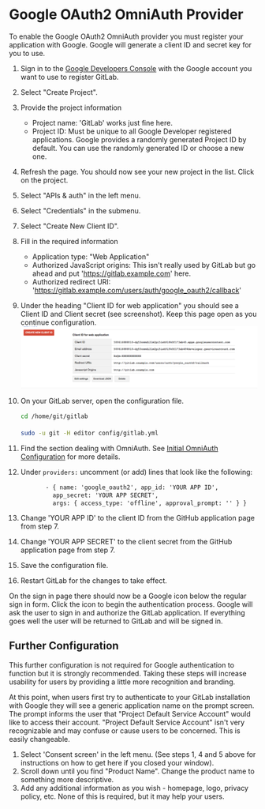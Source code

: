 # Google OAuth2 OmniAuth Provider

To enable the Google OAuth2 OmniAuth provider you must register your application with Google. Google will generate a client ID and secret key for you to use.

1. Sign in to the [Google Developers Console](https://console.developers.google.com/) with the Google account you want to use to register GitLab. 
2. Select "Create Project".
3. Provide the project information
    * Project name: 'GitLab' works just fine here. 
    * Project ID: Must be unique to all Google Developer registered applications. Google provides a randomly generated Project ID by default. You can use the randomly generated ID or choose a new one.
4. Refresh the page. You should now see your new project in the list. Click on the project.
5. Select "APIs & auth" in the left menu.
6. Select "Credentials" in the submenu.
7. Select "Create New Client ID".
8. Fill in the required information
    * Application type: "Web Application"
    * Authorized JavaScript origins: This isn't really used by GitLab but go ahead and put 'https://gitlab.example.com' here.
    * Authorized redirect URI: 'https://gitlab.example.com/users/auth/google_oauth2/callback'
9. Under the heading "Client ID for web application" you should see a Client ID and Client secret (see screenshot). Keep this page open as you continue configuration. ![Google app](google_app.png)
10. On your GitLab server, open the configuration file.
    ```sh
    cd /home/git/gitlab

    sudo -u git -H editor config/gitlab.yml
    ```
11. Find the section dealing with OmniAuth. See [Initial OmniAuth Configuration](README.md#initial-omniauth-configuration) for more details.
12. Under `providers:` uncomment (or add) lines that look like the following:

    ```
           - { name: 'google_oauth2', app_id: 'YOUR APP ID',
             app_secret: 'YOUR APP SECRET',
             args: { access_type: 'offline', approval_prompt: '' } }
    ```

13. Change 'YOUR APP ID' to the client ID from the GitHub application page from step 7. 
14. Change 'YOUR APP SECRET' to the client secret from the GitHub application page  from step 7.
15. Save the configuration file.
16. Restart GitLab for the changes to take effect.

On the sign in page there should now be a Google icon below the regular sign in form. Click the icon to begin the authentication process. Google will ask the user to sign in and authorize the GitLab application. If everything goes well the user will be returned to GitLab and will be signed in.

## Further Configuration 

This further configuration is not required for Google authentication to function but it is strongly recommended. Taking these steps will increase usability for users by providing a little more recognition and branding.

At this point, when users first try to authenticate to your GitLab installation with Google they will see a generic application name on the prompt screen. The prompt informs the user that "Project Default Service Account" would like to access their account. "Project Default Service Account" isn't very recognizable and may confuse or cause users to be concerned. This is easily changeable.

1. Select 'Consent screen' in the left menu. (See steps 1, 4 and 5 above for instructions on how to get here if you closed your window).
2. Scroll down until you find "Product Name". Change the product name to something more descriptive. 
3. Add any additional information as you wish - homepage, logo, privacy policy, etc. None of this is required, but it may help your users.
